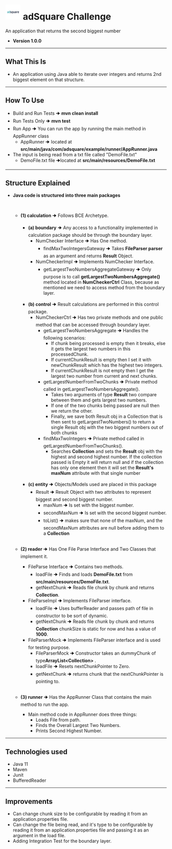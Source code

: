 # <img src="src/main/resources/adsquare-logo.png" width="48"> adSquare Challenge
An application that returns the second biggest number

- **Version 1.0.0**

---

## What This Is

- An application using Java able to iterate over integers 
  and returns 2nd biggest element on that structure.

---

## How To Use
- Build and Run Tests 🠊 **mvn clean install**
- Run Tests Only 🠊 **mvn test**
- Run App 🠊 You can run the app by running the main method in AppRunner class
  - AppRunner 🠊 located at **src/main/java/com/adsquare/example/runner/AppRunner.java**
- The input is being read from a txt file called "DemoFile.txt"
  - DemoFile.txt file 🠊located at **src/main/resources/DemoFile.txt**

---

## Structure Explained
- **Java code is structured into three main packages**

  <br>

  - **(1) calculation** 🠊 Follows BCE Archetype.
    
    - **(a) boundary** 🠊 Any access to a functionality implemented in calculation package should be through the boundary layer.
      - NumChecker Interface 🠊 Has One method.
        - findMaxTwoIntegersGateway 🠊 Takes **FileParser parser** as an argument and returns **Result** Object.
      - NumCheckerImpl 🠊 Implements NumChecker Interface.
        - getLargestTwoNumbersAggregateGateway 🠊 Only purpose is to call **getLargestTwoNumbersAggregate()** method
          located in **NumCheckerCtrl** Class, because as mentioned we need to access method from the boundary layer.

    <br>
    
    - **(b) control** 🠊 Result calculations are performed in this control package.
      - NumCheckerCtrl 🠊 Has two private methods and one public method that can be accessed through boundary layer.
        - getLargestTwoNumbersAggregate 🠊 Handles the following scenarios:
          - If chunk being processed is empty then it breaks, else it gets the largest two numbers in this processedChunk.
          - If currentChunkResult is empty then I set it with newChunkResult which has the highest two integers.
          - If currentChunkResult is not empty then I get the largest two number from current and next chunks.
        - getLargestNumberFromTwoChunks 🠊 Private method called in getLargestTwoNumbersAggregate().
          - Takes two arguments of type **Result** two compare between them and gets largest two numbers.
          - If one of the two chunks being passed are null then we return the other.
          - Finally, we save both Result obj in a Collection that is then sent to getLargestTwoNumbers() to return a 
            single Result obj with the two biggest numbers out of both chunks
        - findMaxTwoIntegers 🠊 Private method called in getLargestNumberFromTwoChunks(). 
          - Searches **Collection<Integer>** and sets the **Result** obj with the highest and
          second highest number. If the collection passed is Empty it will return null and if the collection
          has only one element then it will set the **Result's maxNum** attribute with that single number
    
    <br>
            
    - **(c) entity** 🠊 Objects/Models used are placed in this package
      - Result 🠊 Result Object with two attributes to represent biggest and second biggest number.
        - maxNum 🠊 Is set with the biggest number.
        - secondMaxNum 🠊 Is set with the second biggest number.
        - toList() 🠊 makes sure that none of the maxNum, and the secondMaxNum attributes are null 
          before adding them to a **Collection<Integer>**
  
    <br>
  
  - **(2) reader** 🠊 Has One File Parse Interface and Two Classes that implement it.
    - FileParse Interface 🠊 Contains two methods.
        - loadFile 🠊 Finds and loads **DemoFile.txt** from **src/main/resources/DemoFile.txt**.
        - getNextChunk 🠊 Reads file chunk by chunk and returns **Collection<Integer>**.
    - FileParseImpl 🠊 Implements FileParser interface.
      - loadFile 🠊 Uses bufferReader and passes path of file in constructor to be sort of dynamic. 
      - getNextChunk 🠊 Reads file chunk by chunk and returns **Collection<Integer>** 
        chunkSize is static for now and has a value of **1000**.
    - FileParserMock 🠊 Implements FileParser interface and is used for testing purpose.
      - FileParserMock 🠊 Constructor takes an dummyChunk of type**ArrayList<Collection<Integer>>**  .
      - loadFile 🠊 Resets nextChunkPointer to Zero.
      - getNextChunk 🠊 returns chunk that the nextChunkPointer is pointing to.  
  
    <br>
  
  - **(3) runner** 🠊 Has the AppRunner Class that contains the main method to run the app. 
    - Main method code in AppRunner does three things:
      - Loads File from path.
      - Finds the Overall Largest Two Numbers.
      - Prints Second Highest Number.

---

## Technologies used
- Java 11
- Maven
- Junit
- BufferedReader

---

## Improvements
- Can change chunk size to be configurable by reading it from an application.properties file.
- Can change the file being read, and it's type to be configurable by reading it from an 
  application.properties file and passing it as an argument in the load file.
- Adding Integration Test for the boundary layer.

